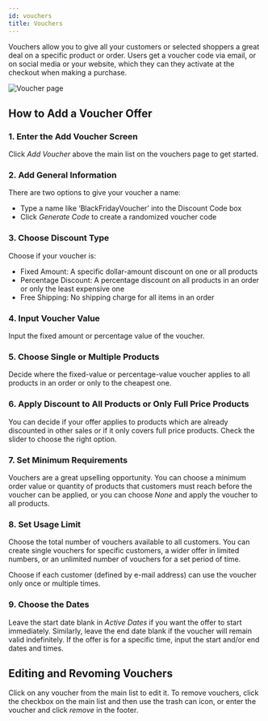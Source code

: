 ```yaml
---
id: vouchers
title: Vouchers
---
```


Vouchers allow you to give all your customers or selected shoppers a great deal on a specific product or order. Users get a voucher code via email, or on social media or your website, which they can they activate at the checkout when making a purchase.

![Voucher page](/assets/dashboard-discounts/Vouchers.jpg)


## How to Add a Voucher Offer

### 1. Enter the Add Voucher Screen

Click _Add&nbsp;Voucher_ above the main list on the vouchers page to get started.

### 2. Add General Information

There are two options to give your voucher a name:

- Type a name like ‘BlackFridayVoucher’ into the Discount Code box
- Click _Generate&nbsp;Code_ to create a randomized voucher code 

### 3. Choose Discount Type

Choose if your voucher is:

- Fixed Amount: A specific dollar-amount discount on one or all products
- Percentage Discount: A percentage discount on all products in an order or only the least expensive one
- Free Shipping: No shipping charge for all items in an order

### 4. Input Voucher Value

Input the fixed amount or percentage value of the voucher.

### 5. Choose Single or Multiple Products

Decide where the fixed-value or percentage-value voucher applies to all products in an order or only to the cheapest one.

### 6. Apply Discount to All Products or Only Full Price Products

You can decide if your offer applies to products which are already discounted in other sales or if it only covers full price products. Check the slider to choose the right option. 

### 7. Set Minimum Requirements

Vouchers are a great upselling opportunity. You can choose a minimum order value or quantity of products that customers must reach before the voucher can be applied, or you can choose _None_ and apply the voucher to all products.

### 8. Set Usage Limit

Choose the total number of vouchers available to all customers. You can create single vouchers for specific customers, a wider offer in limited numbers, or an unlimited number of vouchers for a set period of time.

Choose if each customer (defined by e-mail address) can use the voucher only once or multiple times.

### 9. Choose the Dates

Leave the start date blank in _Active&nbsp;Dates_ if you want the offer to start immediately. Similarly, leave the end date blank if the voucher will remain valid indefinitely. If the offer is for a specific time, input the start and/or end dates and times.


## Editing and Revoming Vouchers

Click on any voucher from the main list to edit it. To remove vouchers, click the checkbox on the main list and then use the trash can icon, or enter the voucher and click _remove_ in the footer.
